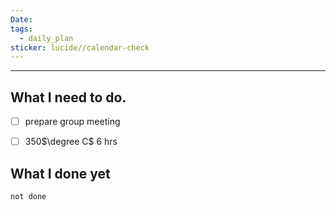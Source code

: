 ```yaml
---
Date: 
tags:
  - daily_plan
sticker: lucide//calendar-check
---
```

---
## What I need to do.

- [ ] prepare group meeting
- [ ] 350$\degree C$ 6 hrs



## What I done yet
```tasks
not done
```
